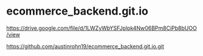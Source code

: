 # ecommerce_backend.git.io

https://drive.google.com/file/d/1LWZyWbYSFJplpk4Nw06BPm8CiPb8bUOO/view

https://github.com/austinrohn19/ecommerce_backend.git.io.git